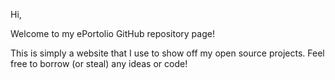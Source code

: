 Hi,

Welcome to my ePortolio GitHub repository page!

This is simply a website that I use to show off my open source projects. Feel free to borrow (or steal) any ideas or code!
